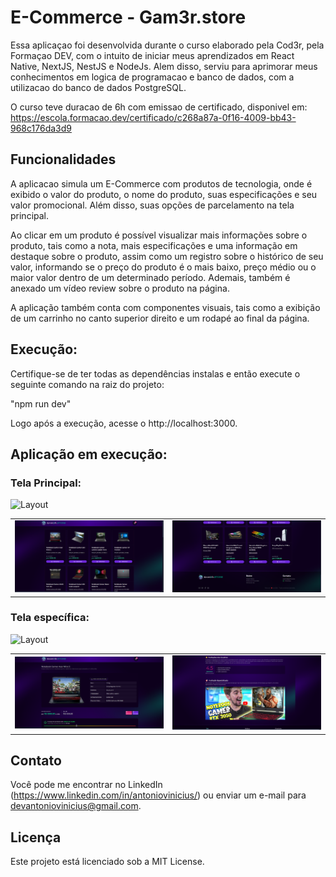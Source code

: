 # E-Commerce - Gam3r.store

Essa aplicaçao foi desenvolvida durante o curso elaborado pela Cod3r, pela Formaçao DEV, com o intuito de iniciar meus aprendizados em React Native, NextJS, NestJS e NodeJs.
Alem disso, serviu para aprimorar meus conhecimentos em logica de programacao e banco de dados, com a utilizacao do banco de dados PostgreSQL. 

O curso teve duracao de 6h com emissao de certificado, disponivel em: https://escola.formacao.dev/certificado/c268a87a-0f16-4009-bb43-968c176da3d9

## Funcionalidades

A aplicacao simula um E-Commerce com produtos de tecnologia, onde é exibido o valor do produto, o nome do produto, suas especificações e seu valor promocional. Além disso, suas opções de parcelamento na tela principal.

Ao clicar em um produto é possível visualizar mais informações sobre o produto, tais como a nota, mais especificações e uma informação em destaque sobre o produto, assim como um registro sobre o histórico de seu valor,
informando se o preço do produto é o mais baixo, preço médio ou o maior valor dentro de um determinado período. Ademais, também é anexado um vídeo review sobre o produto na página.

A aplicação também conta com componentes visuais, tais como a exibição de um carrinho no canto superior direito e um rodapé ao final da página.


## Execução:

Certifique-se de ter todas as dependências instalas e então execute o seguinte comando na raiz do projeto:

"npm run dev"

Logo após a execução, acesse o http://localhost:3000.

## Aplicação em execução:

### Tela Principal:
![Layout](https://github.com/oantoniovinicius/ecommerce/blob/master/execution.gif)
  <table>
  <tr>
    <td><img src="img/1.png" alt="Imagem 1"></td>
    <td><img src="img/2.png" alt="Imagem 2"></td>
  </tr>
  </table>
  
### Tela específica:
![Layout](https://github.com/oantoniovinicius/ecommerce/blob/master/product.gif)
  <table>
  <tr>
    <td><img src="img/3.png" alt="Imagem 3"></td>
    <td><img src="img/4.png" alt="Imagem 4"></td>
  </tr>
</table>

## Contato

Você pode me encontrar no LinkedIn (https://www.linkedin.com/in/antoniovinicius/) ou enviar um e-mail para devantoniovinicius@gmail.com.

## Licença

Este projeto está licenciado sob a MIT License.
